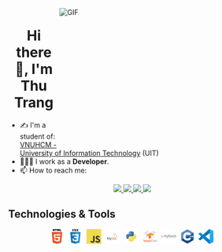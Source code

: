 <img alt="GIF" align="right" src="https://media.giphy.com/media/2IudUHdI075HL02Pkk/giphy.gif" width="400px" height="270" />

<h1 align="center">Hi there 👋, I'm Thu Trang</h1>

- ✍ I'm a student of: [VNUHCM - University of Information Technology](https://www.uit.edu.vn/) (UIT)
- 👨🏻‍💻 I work as a **Developer**.
- 📫 How to reach me: 
<p align="center">
  <a href="https://www.facebook.com/dothithutrang0809/" alt="Facebook">
    <img src="https://img.icons8.com/fluent/48/000000/facebook-new.png" target="_blank">
  </a> 
  <a href="https://github.com/DoThiThuTrang" alt="Github">
    <img src="https://img.icons8.com/fluent/48/000000/github.png">
  </a>
  <a href="mailto:dothithutrang080902@gmail.com" alt="Email">
    <img src="https://img.icons8.com/fluent/48/000000/mailing.png">
  </a>
  <a href="https://www.linkedin.com/in/thutrangdothi/" alt="Linkedin">
    <img src="https://img.icons8.com/fluent/48/000000/linkedin.png">
  </a>
</p>

## Technologies & Tools

<div align="center">
  <code><img height="30" src="https://github.com/github/explore/blob/main/topics/html/html.png"></code>&nbsp;
  <code><img height="30" src="https://github.com/github/explore/blob/main/topics/css/css.png"></code>&nbsp;
  <code><img height="30" src="https://raw.githubusercontent.com/github/explore/80688e429a7d4ef2fca1e82350fe8e3517d3494d/topics/javascript/javascript.png"></code>&nbsp;
  <code><img height="30" src="https://github.com/github/explore/blob/bdb16798c8e64ee4111cc080b0a4afcc0adf7136/topics/mysql/mysql.png"></code>&nbsp;
  <code><img height="30" src="https://github.com/github/explore/blob/bdb16798c8e64ee4111cc080b0a4afcc0adf7136/topics/python/python.png"></code>&nbsp;
  <code><img height="30" src="https://github.com/github/explore/blob/bdb16798c8e64ee4111cc080b0a4afcc0adf7136/topics/tensorflow/tensorflow.png"></code>&nbsp;
  <code><img height="30" src="https://github.com/github/explore/blob/bdb16798c8e64ee4111cc080b0a4afcc0adf7136/topics/pytorch/pytorch.png"></code>&nbsp;
  <code><img height="30" src="https://github.com/github/explore/blob/bdb16798c8e64ee4111cc080b0a4afcc0adf7136/topics/cpp/cpp.png"></code>&nbsp;
  <code><img height="30" src="https://raw.githubusercontent.com/github/explore/80688e429a7d4ef2fca1e82350fe8e3517d3494d/topics/visual-studio-code/visual-studio-code.png"></code>&nbsp;
</div>
